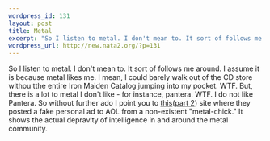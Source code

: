 ```yaml
--- 
wordpress_id: 131
layout: post
title: Metal
excerpt: "So I listen to metal. I don't mean to. It sort of follows me around. I assume it is because metal likes me. I mean, I could barely walk out of the CD store withou tthe entire Iron Maiden Catalog jumping into my pocket. WTF. But, there is a lot to metal I don't like - for instance, pantera. WTF. I do not like Pantera. So without further ado I point you to "
wordpress_url: http://new.nata2.org/?p=131
---
```

So I listen to metal. I don't mean to. It sort of follows me around. I assume it is because metal likes me. I mean, I could barely walk out of the CD store withou tthe entire Iron Maiden Catalog jumping into my pocket. WTF. But, there is a lot to metal I don't like - for instance, pantera. WTF. I do not like Pantera. So without further ado I point you to <a href="http://www.buddyhead.com/other/hessian/love/page/">this</a>(<a href="http://www.buddyhead.com/other/hessian/love/page2/">part 2</a>) site where they posted a fake personal ad to AOL from a non-existent "metal-chick." It shows the actual depravity of intelligence in and around the metal community. 
